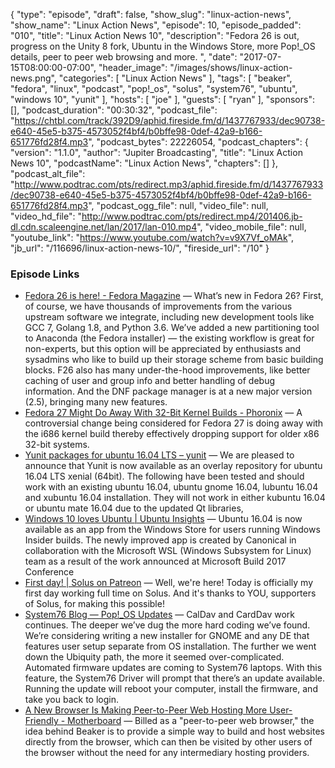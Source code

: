 {
  "type": "episode",
  "draft": false,
  "show_slug": "linux-action-news",
  "show_name": "Linux Action News",
  "episode": 10,
  "episode_padded": "010",
  "title": "Linux Action News 10",
  "description": "Fedora 26 is out, progress on the Unity 8 fork, Ubuntu in the Windows Store, more Pop!_OS details, peer to peer web browsing and more. ",
  "date": "2017-07-15T08:00:00-07:00",
  "header_image": "/images/shows/linux-action-news.png",
  "categories": [
    "Linux Action News"
  ],
  "tags": [
    "beaker",
    "fedora",
    "linux",
    "podcast",
    "pop!_os",
    "solus",
    "system76",
    "ubuntu",
    "windows 10",
    "yunit"
  ],
  "hosts": [
    "joe"
  ],
  "guests": [
    "ryan"
  ],
  "sponsors": [],
  "podcast_duration": "00:30:32",
  "podcast_file": "https://chtbl.com/track/392D9/aphid.fireside.fm/d/1437767933/dec90738-e640-45e5-b375-4573052f4bf4/b0bffe98-0def-42a9-b166-651776fd28f4.mp3",
  "podcast_bytes": 22226054,
  "podcast_chapters": {
    "version": "1.1.0",
    "author": "Jupiter Broadcasting",
    "title": "Linux Action News 10",
    "podcastName": "Linux Action News",
    "chapters": []
  },
  "podcast_alt_file": "http://www.podtrac.com/pts/redirect.mp3/aphid.fireside.fm/d/1437767933/dec90738-e640-45e5-b375-4573052f4bf4/b0bffe98-0def-42a9-b166-651776fd28f4.mp3",
  "podcast_ogg_file": null,
  "video_file": null,
  "video_hd_file": "http://www.podtrac.com/pts/redirect.mp4/201406.jb-dl.cdn.scaleengine.net/lan/2017/lan-010.mp4",
  "video_mobile_file": null,
  "youtube_link": "https://www.youtube.com/watch?v=v9X7Vf_oMAk",
  "jb_url": "/116696/linux-action-news-10/",
  "fireside_url": "/10"
}


### Episode Links

  * [Fedora 26 is here! - Fedora Magazine](https://fedoramagazine.org/fedora-26-is-here/ "Fedora 26 is here! - Fedora Magazine") — What’s new in Fedora 26? First, of course, we have thousands of improvements from the various upstream software we integrate, including new development tools like GCC 7, Golang 1.8, and Python 3.6. We’ve added a new partitioning tool to Anaconda (the Fedora installer) — the existing workflow is great for non-experts, but this option will be appreciated by enthusiasts and sysadmins who like to build up their storage scheme from basic building blocks. F26 also has many under-the-hood improvements, like better caching of user and group info and better handling of debug information. And the DNF package manager is at a new major version (2.5), bringing many new features.
  * [Fedora 27 Might Do Away With 32-Bit Kernel Builds - Phoronix](http://www.phoronix.com/scan.php?page=news_item&px=Fedora-27-Might-Drop-i686-Kern "Fedora 27 Might Do Away With 32-Bit Kernel Builds - Phoronix") — A controversial change being considered for Fedora 27 is doing away with the i686 kernel build thereby effectively dropping support for older x86 32-bit systems.
  * [Yunit packages for ubuntu 16.04 LTS – yunit](https://yunit.io/yunit-packages-for-ubuntu-16-04-lts-xenial/ "Yunit packages for ubuntu 16.04 LTS – yunit") — We are pleased to announce that Yunit is now available as an overlay repository for ubuntu 16.04 LTS xenial (64bit). The following have been tested and should work with an existing ubuntu 16.04, ubuntu gnome 16.04, lubuntu 16.04 and xubuntu 16.04 installation. They will not work in either kubuntu 16.04 or ubuntu mate 16.04 due to the updated Qt libraries,
  * [Windows 10 loves Ubuntu | Ubuntu Insights](https://insights.ubuntu.com/2017/07/11/windows-10-loves-ubuntu-loveislove/ "Windows 10 loves Ubuntu | Ubuntu Insights") — Ubuntu 16.04 is now available as an app from the Windows Store for users running Windows Insider builds. The newly improved app is created by Canonical in collaboration with the Microsoft WSL (Windows Subsystem for Linux) team as a result of the work announced at Microsoft Build 2017 Conference
  * [First day! | Solus on Patreon](https://www.patreon.com/posts/12936236 "First day! | Solus on Patreon") — Well, we're here! Today is officially my first day working full time on Solus. And it's thanks to YOU, supporters of Solus, for making this possible!
  * [System76 Blog — Pop!_OS Updates](http://blog.system76.com/post/162983921683/popos-updates "System76 Blog — Pop!_OS Updates") — CalDav and CardDav work continues. The deeper we’ve dug the more hard coding we’ve found. We’re considering writing a new installer for GNOME and any DE that features user setup separate from OS installation. The further we went down the Ubiquity path, the more it seemed over-complicated. Automated firmware updates are coming to System76 laptops. With this feature, the System76 Driver will prompt that there’s an update available. Running the update will reboot your computer, install the firmware, and take you back to login.
  * [A New Browser Is Making Peer-to-Peer Web Hosting More User-Friendly - Motherboard](https://motherboard.vice.com/en_us/article/bjxy9d/a-new-browser-is-making-peer-to-peer-web-hosting-more-user-friendly "A New Browser Is Making Peer-to-Peer Web Hosting More User-Friendly - Motherboard") — Billed as a "peer-to-peer web browser," the idea behind Beaker is to provide a simple way to build and host websites directly from the browser, which can then be visited by other users of the browser without the need for any intermediary hosting providers.



